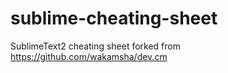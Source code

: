 sublime-cheating-sheet
======================

SublimeText2 cheating sheet forked from https://github.com/wakamsha/dev.cm
